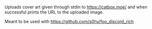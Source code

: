 Uploads cover art given through stdin to https://catbox.moe/ and when successful prints the URL to the uploaded image.

Meant to be used with https://github.com/s0hv/foo_discord_rich

